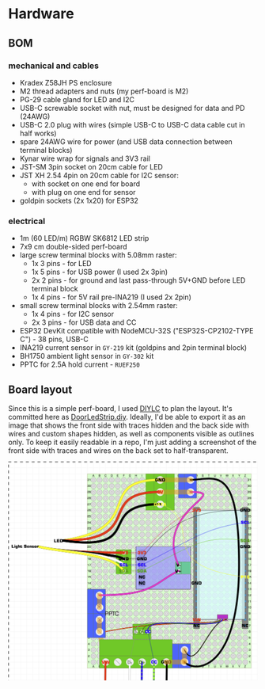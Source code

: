 # Hardware

## BOM

### mechanical and cables

- Kradex Z58JH PS enclosure
- M2 thread adapters and nuts (my perf-board is M2)
- PG-29 cable gland for LED and I2C
- USB-C screwable socket with nut, must be designed for data and PD (24AWG)
- USB-C 2.0 plug with wires (simple USB-C to USB-C data cable cut in half works)
- spare 24AWG wire for power (and USB data connection between terminal blocks)
- Kynar wire wrap for signals and 3V3 rail
- JST-SM 3pin socket on 20cm cable for LED
- JST XH 2.54 4pin on 20cm cable for I2C sensor:
  - with socket on one end for board
  - with plug on one end for sensor
- goldpin sockets (2x 1x20) for ESP32

### electrical

- 1m (60 LED/m) RGBW SK6812 LED strip
- 7x9 cm double-sided perf-board
- large screw terminal blocks with 5.08mm raster:
  - 1x 3 pins - for LED
  - 1x 5 pins - for USB power (I used 2x 3pin)
  - 2x 2 pins - for ground and last pass-through 5V+GND before LED terminal block
  - 1x 4 pins - for 5V rail pre-INA219 (I used 2x 2pin)
- small screw terminal blocks with 2.54mm raster:
  - 1x 4 pins - for I2C sensor
  - 2x 3 pins - for USB data and CC
- ESP32 DevKit compatible with NodeMCU-32S ("ESP32S-CP2102-TYPE C") - 38 pins, USB-C
- INA219 current sensor in `GY-219` kit (goldpins and 2pin terminal block)
- BH1750 ambient light sensor in `GY-302` kit
- PPTC for 2.5A hold current - `RUEF250`

## Board layout

Since this is a simple perf-board, I used [DIYLC](https://bancika.github.io/diy-layout-creator/) to plan the layout. It's committed here as [DoorLedStrip.diy](./DoorLedStrip.diy). Ideally, I'd be able to export it as an image that shows the front side with traces hidden and the back side with wires and custom shapes hidden, as well as components visible as outlines only. To keep it easily readable in a repo, I'm just adding a screenshot of the front side with traces and wires on the back set to half-transparent.

![DoorLedStrip_front.png](./DoorLedStrip_front.png)
